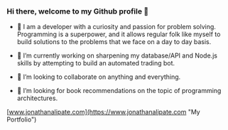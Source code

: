 ### Hi there, welcome to my Github profile 👋

- 🚶 I am a developer with a curiosity and passion for problem solving. Programming is a superpower, and it allows regular folk like myself to build solutions to the problems that we face on a day to day basis.

- 🔭 I’m currently working on sharpening my database/API and Node.js skills by attempting to build an automated trading bot.

- 👯 I’m looking to collaborate on anything and everything.

- 🤔 I’m looking for book recommendations on the topic of programming architectures.

[www.jonathanalipate.com](https://www.jonathanalipate.com "My Portfolio")
